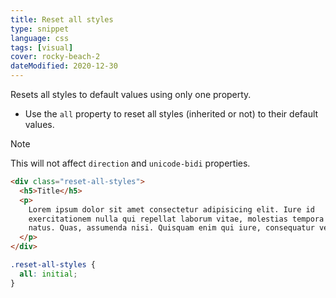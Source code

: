```yaml
---
title: Reset all styles
type: snippet
language: css
tags: [visual]
cover: rocky-beach-2
dateModified: 2020-12-30
---
```


Resets all styles to default values using only one property.

- Use the `all` property to reset all styles (inherited or not) to their default values.

> [!NOTE]
>
> This will not affect `direction` and `unicode-bidi` properties.

```html
<div class="reset-all-styles">
  <h5>Title</h5>
  <p>
    Lorem ipsum dolor sit amet consectetur adipisicing elit. Iure id
    exercitationem nulla qui repellat laborum vitae, molestias tempora velit
    natus. Quas, assumenda nisi. Quisquam enim qui iure, consequatur velit sit?
  </p>
</div>
```

```css
.reset-all-styles {
  all: initial;
}
```
